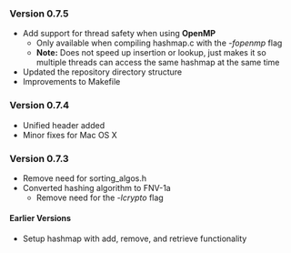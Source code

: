 
### Version 0.7.5

* Add support for thread safety when using **OpenMP**
  * Only available when compiling hashmap.c with the *-fopenmp* flag
  * **Note:** Does not speed up insertion or lookup, just makes it so multiple
  threads can access the same hashmap at the same time
* Updated the repository directory structure
* Improvements to Makefile

### Version 0.7.4

* Unified header added
* Minor fixes for Mac OS X

### Version 0.7.3

* Remove need for sorting_algos.h
* Converted hashing algorithm to FNV-1a
  * Remove need for the *-lcrypto* flag

#### Earlier Versions

* Setup hashmap with add, remove, and retrieve functionality
